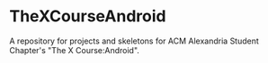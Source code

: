 # TheXCourseAndroid
A repository for projects and skeletons for ACM Alexandria Student Chapter's "The X Course:Android".
